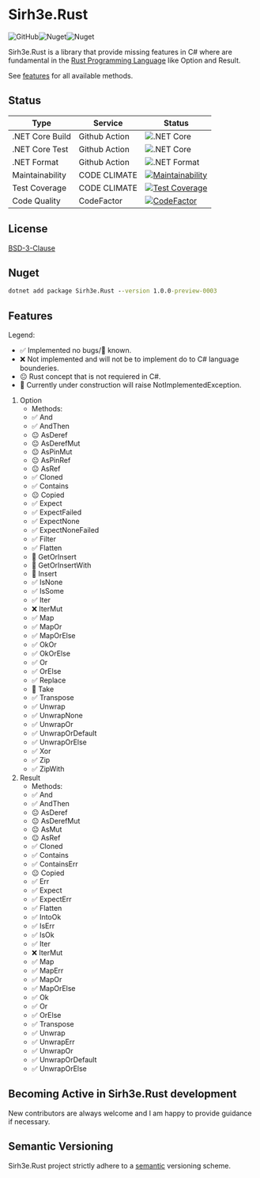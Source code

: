 # Sirh3e.Rust

![GitHub](https://img.shields.io/github/license/sirh3e/Rust)![Nuget](https://img.shields.io/nuget/v/Sirh3e.Rust)![Nuget](https://img.shields.io/nuget/dt/Sirh3e.Rust)

Sirh3e.Rust is a library that provide missing features in C# where are fundamental in the [Rust Programming Language](https://github.com/rust-lang/rust) like Option and Result.

See [features](#features) for all available methods.

## Status

| Type            | Service       | Status                                                                                                                                                       |
|-----------------|---------------|--------------------------------------------------------------------------------------------------------------------------------------------------------------|
| .NET Core Build | Github Action | ![.NET Core](https://github.com/sirh3e/Rust/workflows/.NET%20Core%20Build/badge.svg)                                                                         |
| .NET Core Test  | Github Action | ![.NET Core](https://github.com/sirh3e/Rust/workflows/.NET%20Core%20Test/badge.svg)                                                                          |
| .NET Format     | Github Action | ![.NET Format](https://github.com/sirh3e/Rust/workflows/.NET%20Format/badge.svg)                                                                             |
| Maintainability | CODE CLIMATE  | [![Maintainability](https://api.codeclimate.com/v1/badges/7eb0b456887eeedaad92/maintainability)](https://codeclimate.com/github/sirh3e/Rust/maintainability) |
| Test Coverage   | CODE CLIMATE  | [![Test Coverage](https://api.codeclimate.com/v1/badges/7eb0b456887eeedaad92/test_coverage)](https://codeclimate.com/github/sirh3e/Rust/test_coverage)       |
| Code Quality    | CodeFactor    | [![CodeFactor](https://www.codefactor.io/repository/github/sirh3e/rust/badge)](https://www.codefactor.io/repository/github/sirh3e/rust)                      |

## License

[BSD-3-Clause](https://github.com/sirh3e/Rust/blob/features/LICENSE.txt)

## Nuget

```cmd
dotnet add package Sirh3e.Rust --version 1.0.0-preview-0003
```

## Features

Legend:

- ✅ Implemented no bugs/🐛 known.
- ❌ Not implemented and will not be to implement do to C# language bounderies.
- 😐 Rust concept that is not requiered in C#.
- 🚧 Currently under construction will raise NotImplementedException.

1. Option
    - Methods:
    - ✅ And
    - ✅ AndThen
    - 😐 AsDeref
    - 😐 AsDerefMut
    - 😐 AsPinMut
    - 😐 AsPinRef
    - 😐 AsRef
    - ✅ Cloned
    - ✅ Contains
    - 😐 Copied
    - ✅ Expect
    - ✅ ExpectFailed
    - ✅ ExpectNone
    - ✅ ExpectNoneFailed
    - ✅ Filter
    - ✅ Flatten
    - 🚧 GetOrInsert
    - 🚧 GetOrInsertWith
    - 🚧 Insert
    - ✅ IsNone
    - ✅ IsSome
    - ✅ Iter
    - ❌ IterMut
    - ✅ Map
    - ✅ MapOr
    - ✅ MapOrElse
    - ✅ OkOr
    - ✅ OkOrElse
    - ✅ Or
    - ✅ OrElse
    - ✅ Replace
    - 🚧 Take
    - ✅ Transpose
    - ✅ Unwrap
    - ✅ UnwrapNone
    - ✅ UnwrapOr
    - ✅ UnwrapOrDefault
    - ✅ UnwrapOrElse
    - ✅ Xor
    - ✅ Zip
    - ✅ ZipWith
2. Result
    - Methods:
    - ✅ And
    - ✅ AndThen
    - 😐 AsDeref
    - 😐 AsDerefMut
    - 😐 AsMut
    - 😐 AsRef
    - ✅ Cloned
    - ✅ Contains
    - ✅ ContainsErr
    - 😐 Copied
    - ✅ Err
    - ✅ Expect
    - ✅ ExpectErr
    - ✅ Flatten
    - ✅ IntoOk
    - ✅ IsErr
    - ✅ IsOk
    - ✅ Iter
    - ❌ IterMut
    - ✅ Map
    - ✅ MapErr
    - ✅ MapOr
    - ✅ MapOrElse
    - ✅ Ok
    - ✅ Or
    - ✅ OrElse
    - ✅ Transpose
    - ✅ Unwrap
    - ✅ UnwrapErr
    - ✅ UnwrapOr
    - ✅ UnwrapOrDefault
    - ✅ UnwrapOrElse

## Becoming Active in Sirh3e.Rust development

New contributors are always welcome and I am happy to provide guidance if necessary.

## Semantic Versioning

Sirh3e.Rust project strictly adhere to a [semantic](https://semver.org/) versioning scheme.
